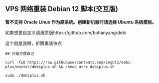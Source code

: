
## VPS 网络重装 Debian 12 脚本(交互版)

**暂不支持 Oracle Linux 作为原系统。创建新机器时请选择 Ubuntu 系统模板。**

如果想更自定义请用原版https://github.com/bohanyang/debi

这个就是我懒，折腾重装快点

```
## 只是方便自己

curl -fLO https://raw.githubusercontents.com/imgblz/debi-plus/master/debiplus.sh && chmod a+rx debiplus.sh

sudo ./debiplus.sh 
```



